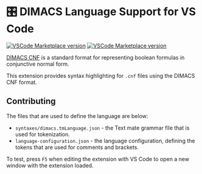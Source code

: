 # 🎛 DIMACS Language Support for VS Code

[![VSCode Marketplace version](https://img.shields.io/visual-studio-marketplace/v/giraugh.code-dimacs)](https://marketplace.visualstudio.com/items?itemName=giraugh.code-dimacs)
[![VSCode Marketplace version](https://img.shields.io/visual-studio-marketplace/d/giraugh.code-dimacs)](https://marketplace.visualstudio.com/items?itemName=giraugh.code-dimacs)

[DIMACS CNF](https://jix.github.io/varisat/manual/0.2.0/formats/dimacs.html) is a standard format for representing boolean formulas in conjunctive normal form.

This extension provides syntax highlighting for `.cnf` files using the DIMACS CNF format.

## Contributing

The files that are used to define the language are below:

- `syntaxes/dimacs.tmLanguage.json` - the Text mate grammar file that is used for tokenization.
- `language-configuration.json` - the language configuration, defining the tokens that are used for comments and brackets.

To test, press `F5` when editing the extension with VS Code to open a new window with the extension loaded.
